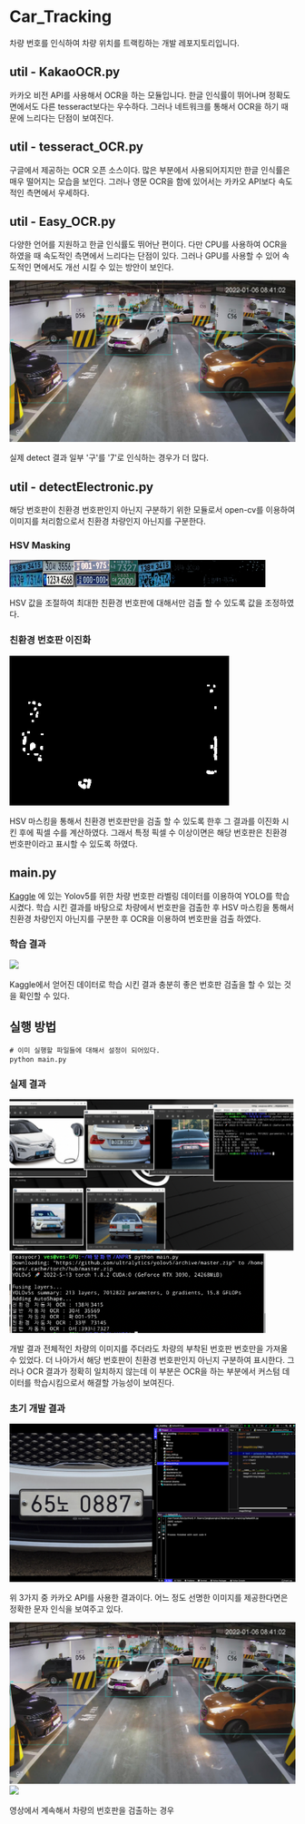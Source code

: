# Car_Tracking

차량 번호를 인식하여 차량 위치를 트랙킹하는 개발 레포지토리입니다.

## util - KakaoOCR.py
카카오 비전 API를 사용해서 OCR을 하는 모듈입니다. 한글 인식률이 뛰어나며 정확도면에서도 다른 tesseract보다는 우수하다.
그러나 네트워크를 통해서 OCR을 하기 때문에 느리다는 단점이 보여진다.

## util - tesseract_OCR.py
구글에서 제공하는 OCR 오픈 소스이다. 많은 부분에서 사용되어지지만 한글 인식률은 매우 떨어지는 모습을 보인다. 그러나
영문 OCR을 함에 있어서는 카카오 API보다 속도적인 측면에서 우세하다.

## util - Easy_OCR.py
다양한 언어를 지원하고 한글 인식률도 뛰어난 편이다. 다만 CPU를 사용하여 OCR을 하였을 때 속도적인 측면에서 느리다는 단점이 있다.
그러나 GPU를 사용할 수 있어 속도적인 면에서도 개선 시킬 수 있는 방안이 보인다.

<img src="asset/217_best.jpg">

실제 detect 결과 일부 '구'를 '7'로 인식하는 경우가 더 많다.

## util - detectElectronic.py
해당 번호판이 친환경 번호판인지 아닌지 구분하기 위한 모듈로서 open-cv를 이용하여 이미지를 처리함으로서 친환경 차량인지 아닌지를 구분한다.

### HSV Masking
<img src="asset/그림2.png">

HSV 값을 조절하여 최대한 친환경 번호판에 대해서만 검출 할 수 있도록 값을 조정하였다.

### 친환경 번호판 이진화
<img src="asset/그림3.png">

HSV 마스킹을 통해서 친환경 번호판만을 검출 할 수 있도록 한후 그 결과를 이진화 시킨 후에 픽셀 수를 계산하였다. 그래서 특정 픽셀 수 이상이면은 해당 번호판은
친환경 번호판이라고 표시할 수 있도록 하였다.

## main.py
[Kaggle](https://www.kaggle.com/code/rkuo2000/yolov5-alpr) 에 있는 Yolov5를 위한 차량 번호판 라벨링 데이터를 이용하여 YOLO를 학습시켰다. 학습
시킨 결과를 바탕으로 차량에서 번호판을 검출한 후 HSV 마스킹을 통해서 친환경 차량인지 아닌지를 구분한 후 OCR을 이용하여 번호판을 검출 하였다.

### 학습 결과
<img src="asset/val_batch1_pred.jpg">

Kaggle에서 얻어진 데이터로 학습 시킨 결과 충분히 좋은 번호판 검출을 할 수 있는 것을 확인할 수 있다.

## 실행 방법
```jsunicoderegexp
# 이미 실행할 파일들에 대해서 설정이 되어있다.
python main.py
```

### 실제 결과
<img src="asset/그림4.png">
<img src="asset/그림1.png">

개발 결과 전체적인 차량의 이미지를 주더라도 차량의 부착된 번호판 번호만을 가져올 수 있었다. 더 나아가서 해당 번호판이 친환경 번호판인지 아닌지
구분하여 표시한다. 그러나 OCR 결과가 정확히 일치하지 않는데 이 부분은 OCR을 하는 부분에서 커스텀 데이터를 학습시킴으로서 해결할 가능성이 보여진다.

### 초기 개발 결과

<img src = "asset/65RH0887.png">

위 3가지 중 카카오 API를 사용한 결과이다. 어느 정도 선명한 이미지를 제공한다면은 정확한 문자 인식을 보여주고 있다.

<img src ="asset/217_best.jpg">
<img src = "asset/clip.gif">

영상에서 계속해서 차량의 번호판을 검출하는 경우

